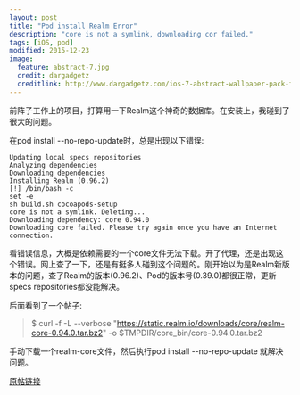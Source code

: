 ```yaml
---
layout: post
title: "Pod install Realm Error"
description: "core is not a symlink, downloading cor failed."
tags: [iOS, pod]
modified: 2015-12-23
image:
  feature: abstract-7.jpg
  credit: dargadgetz
  creditlink: http://www.dargadgetz.com/ios-7-abstract-wallpaper-pack-for-iphone-5-and-ipod-touch-retina/
---
```


前阵子工作上的项目，打算用一下Realm这个神奇的数据库。在安装上，我碰到了很大的问题。

在pod install --no-repo-update时，总是出现以下错误:

```
Updating local specs repositories
Analyzing dependencies
Downloading dependencies
Installing Realm (0.96.2)
[!] /bin/bash -c 
set -e
sh build.sh cocoapods-setup
core is not a symlink. Deleting...
Downloading dependency: core 0.94.0
Downloading core failed. Please try again once you have an Internet connection.

```

看错误信息，大概是依赖需要的一个core文件无法下载。开了代理，还是出现这个错误。网上查了一下，还是有挺多人碰到这个问题的。刚开始以为是Realm新版本的问题，查了Realm的版本(0.96.2)、Pod的版本号(0.39.0)都很正常，更新specs repositories都没能解决。

后面看到了一个帖子:

> $ curl -f -L --verbose "https://static.realm.io/downloads/core/realm-core-0.94.0.tar.bz2" -o $TMPDIR/core_bin/core-0.94.0.tar.bz2

手动下载一个realm-core文件，然后执行pod install --no-repo-update 就解决问题。

[原帖链接](http://stackoverflow.com/questions/33725751/pod-install-doesnt-work-when-i-try-to-get-realm-0-96-2)
